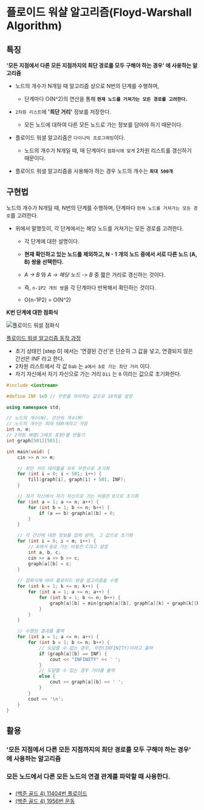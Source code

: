 # 플로이드 워샬 알고리즘(Floyd-Warshall Algorithm)

## 특징

**'모든 지점에서 다른 모든 지점까지의 최단 경로를 모두 구해야 하는 경우' 에 사용하는 알고리즘**

* 노드의 개수가 N개일 때 알고리즘 상으로 N번의 단계를 수행하며,     
   * 단계마다 O(N^2)의 연산을 통해 **`현재 노드를 거쳐가는 모든 경로를 고려한다.`**

* `2차원 리스트`에 **'최단 거리'** 정보를 저장한다.
  * 모든 노드에 대하여 다른 모든 노드로 가는 정보를 담아야 하기 때문이다.

* 플로이드 워셜 알고리즘은 `다이나믹 프로그래밍`이다.
  * 노드의 개수가 N개일 때, 매 단계마다 `점화식에 맞게` 2차원 리스트를 갱신하기 때문이다.

* 플로이드 워셜 알고리즘을 사용해야 하는 경우 노드의 개수는 **`최대 500개`**

## 구현법

노드의 개수가 N개일 때, N번의 단계를 수행하며, 단계마다 `현재 노드를 거쳐가는 모든 경로`를 고려한다.

* 위에서 말했듯이, 각 단계에서는 해당 노드를 거쳐가는 모든 경로를 고려한다.
  * 각 단계에 대한 설명이다. 
  
  * **현재 확인하고 있는 노드를 제외하고, N - 1 개의 노드 중에서 서로 다른 노드 (A, B) 쌍을 선택한다.**
  * *A -> B* 와 *A -> 해당 노드 -> B* 중 짧은 거리로 갱신하는 것이다.  
  * 즉, `n-1P2 개의 쌍`을 각 단계마다 반복해서 확인하는 것이다.
  * O(n-1P2) = O(N^2)

**K번 단계에 대한 점화식**

![플로이드 워셜 점화식](https://user-images.githubusercontent.com/56071088/118375385-43465180-b5fc-11eb-8054-9673dc438ec5.png)

[플로이드 워셜 알고리즘 동작 과정](/최단%20경로/플로이드%20워샬%20알고리즘%20동작%20과정.md)

* 초기 상태인 [step 0] 에서는 '연결된 간선'은 단순히 그 값을 넣고, 연결되지 않은 간선은 INF 라고 한다.
* 2차원 리스트에서 각 값 `Dab` 는 `a에서 b로 가는 최단 거리` 이다.
* 자기 자신에서 자기 자신으로 가는 거리 `Dii` 는 `0` 이라는 값으로 초기화한다.

```C++
#include <iostream>

#define INF 1e9 // 무한을 의미하는 값으로 10억을 설정

using namespace std;

// 노드의 개수(N), 간선의 개수(M)
// 노드의 개수는 최대 500개라고 가정
int n, m;
// 2차원 배열(그래프 표현)를 만들기
int graph[501][501];

int main(void) {
    cin >> n >> m;

    // 최단 거리 테이블을 모두 무한으로 초기화
    for (int i = 0; i < 501; i++) {
        fill(graph[i], graph[i] + 501, INF);
    }

    // 자기 자신에서 자기 자신으로 가는 비용은 0으로 초기화
    for (int a = 1; a <= n; a++) {
        for (int b = 1; b <= n; b++) {
            if (a == b) graph[a][b] = 0;
        }
    }

    // 각 간선에 대한 정보를 입력 받아, 그 값으로 초기화
    for (int i = 0; i < m; i++) {
        // A에서 B로 가는 비용은 C라고 설정
        int a, b, c;
        cin >> a >> b >> c;
        graph[a][b] = c;
    }
    
    // 점화식에 따라 플로이드 워셜 알고리즘을 수행
    for (int k = 1; k <= n; k++) {
        for (int a = 1; a <= n; a++) {
            for (int b = 1; b <= n; b++) {
                graph[a][b] = min(graph[a][b], graph[a][k] + graph[k][b]);
            }
        }
    }

    // 수행된 결과를 출력
    for (int a = 1; a <= n; a++) {
        for (int b = 1; b <= n; b++) {
            // 도달할 수 없는 경우, 무한(INFINITY)이라고 출력
            if (graph[a][b] == INF) {
                cout << "INFINITY" << ' ';
            }
            // 도달할 수 있는 경우 거리를 출력
            else {
                cout << graph[a][b] << ' ';
            }
        }
        cout << '\n';
    }
}
```

## 활용

### '모든 지점에서 다른 모든 지점까지의 최단 경로를 모두 구해야 하는 경우' 에 사용하는 알고리즘

### 모든 노드에서 다른 모든 노드의 연결 관계를 파악할 때 사용한다.

### 

- [(백준 골드 4) 11404번 플로이드](https://github.com/LeeHyungGeol/Algorithm_BaekJoon/blob/master/%EB%B0%B1%EC%A4%80_if%EB%AC%B8/%EC%B5%9C%EB%8B%A8%20%EA%B2%BD%EB%A1%9C_%ED%94%8C%EB%A1%9C%EC%9D%B4%EB%93%9C(%ED%94%8C%EB%A1%9C%EC%9D%B4%EB%93%9C%20%EC%9B%8C%EC%85%9C%20%EC%95%8C%EA%B3%A0%EB%A6%AC%EC%A6%98)(%EB%85%B8%EB%93%9C%EC%9D%98%20%EA%B0%9C%EC%88%98%20500%EA%B0%9C%20%EC%9D%B4%ED%95%98).cpp)
- [(백준 골드 4) 1956번 운동](https://github.com/LeeHyungGeol/Algorithm_BaekJoon/blob/master/%EB%B0%B1%EC%A4%80_if%EB%AC%B8/%EC%B5%9C%EB%8B%A8%20%EA%B2%BD%EB%A1%9C_%EC%9A%B4%EB%8F%99(%ED%94%8C%EB%A1%9C%EC%9D%B4%EB%93%9C%20%EC%99%80%EC%83%AC%20%EC%9D%91%EC%9A%A9).cpp)